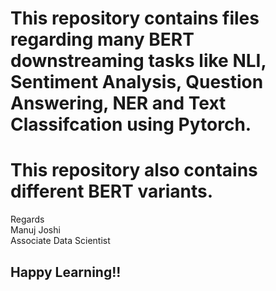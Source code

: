 # This repository contains files regarding many BERT downstreaming tasks like NLI, Sentiment Analysis, Question Answering, NER and Text Classifcation using Pytorch.
# This repository also contains different BERT variants.

Regards
<br>Manuj Joshi
<br>Associate Data Scientist

## Happy Learning!!
